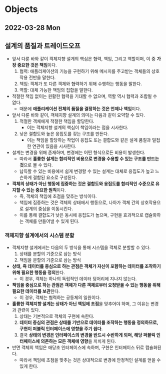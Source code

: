 # Objects
## 2022-03-28 Mon

## 설계의 품질과 트레이드오프
* 앞서 다룬 바와 같이 객체지향 설계의 핵심은 협력, 책임, 그리고 역할이며, 이 중 **가장 중요한 것은 책임**이다.
  1. 협력: 애플리케이션의 기능을 구현하기 위해 메시지를 주고받는 객체들의 상호작용 전반을 말한다.
  2. 책임: 객체가 또 다른 객체와 협력하기 위해 수행하는 행동을 말한다.
  3. 역할: 대체 가능한 책임의 집합을 말한다.
* 적절한 책임 없이는 원활한 협력을 기대할 수 없으며, 역할 역시 협력과 조합될 수 없다.
  * 때문에 **애플리케이션 전체의 품질을 결정하는 것은 언제나 책임**이다.
* 앞서 다룬 바와 같이, 객체지향 설계의 의미는 다음과 같이 요약할 수 있다.
  1. 적절한 객체에게 적절한 책임을 할당한다.
     * 이는 객체지향 설계의 핵심이 책임이라는 점을 시사한다.
  2. 낮은 결합도와 높은 응집도를 갖는 구조를 만든다.
     * 이는 책임을 할당하는 작업이 응집도 또는 결합도와 같은 설계 품질과 밀접한 연관이 있음을 시사한다.
* 설계는 변경을 위해 존재하며, 변경에는 어떤 형식으로든 비용이 발생한다.
  * 따라서 **훌륭한 설게는 합리적인 비용으로 변경을 수용할 수 있는 구조를 만드는 것**으로 볼 수 있다.
  * 납득할 수 있는 비용에서 쉽게 변경할 수 있는 설계는 대체로 응집도가 높고 느슨하게 결합된 요소로 구성된다.
* **객체의 상태가 아닌 행동에 집중하는 것은 결합도와 응집도를 합리적인 수준으로 유지할 수 있는 중요한 원칙**이다.
  * 즉, 객체의 책임에 초점을 맞추는 방식이다.
  * 책임에 집중하는 것은 객체의 상태에서 행동으로, 나아가 객체 간의 상호작용으로 설계의 중심을 이동시킨다.
  * 이를 통해 결합도가 낮은 동시에 응집도가 높으며, 구현을 효과적으로 캡슐화하는 객체를 만들어낼 수 있게 된다.

### 객체지향 설계에서의 시스템 분할
* 객체지향 설게에서는 다음의 두 방식을 통해 시스템을 객체로 분할할 수 있다.
  1. 상태를 분할의 기준으로 삼는 방식
  2. 책임을 분할의 기준으로 삼는 방식
* **상태, 즉 데이터를 중심으로 하는 관점은 객체가 자신이 포함하는 데이터를 조작하기 위해 필요한 행동을 정의**한다.
  * 이 경우, 객체는 하나의 독립적인 데이터 덩어리에 지나지 않는다.
* **책임을 중심으로 하는 관점은 객체가 다른 객체로부터 요청받을 수 있는 행동을 위해 필요한 데이터를 보관**한다.
  * 이 경우, 객체는 협력하는 공동체의 일원이다.
* **훌륭한 객체지향 설계는 상태가 아닌 책임에 초점**을 맞추어야 하며, 그 이유는 변경과 관련이 있다.
  1. 상태는 기본적으로 객체의 구현에 속한다.
  2. **데이터 중심의 관점은 상태를 기반으로 데이터를 조작하는 행동을 정의하므로, 구현이 퍼블릭 인터페이스에 영향을 주기 쉽다**.
  3. 결국 **상태의 변경은 인터페이스의 변경을 반드시 수반하게 되며, 해당 퍼블릭 인터페이스에 의존하는 모든 객체에 영향**을 끼치게 된다.
* 반면 객체의 책임은 애당초 인터페이스에 속하며, 구현은 인터페이스 뒤로 캡슐화된다.
  * 따라서 책임에 초점을 맞추는 것은 상대적으로 변경에 안정적인 설계를 얻을 수 있게 한다.
